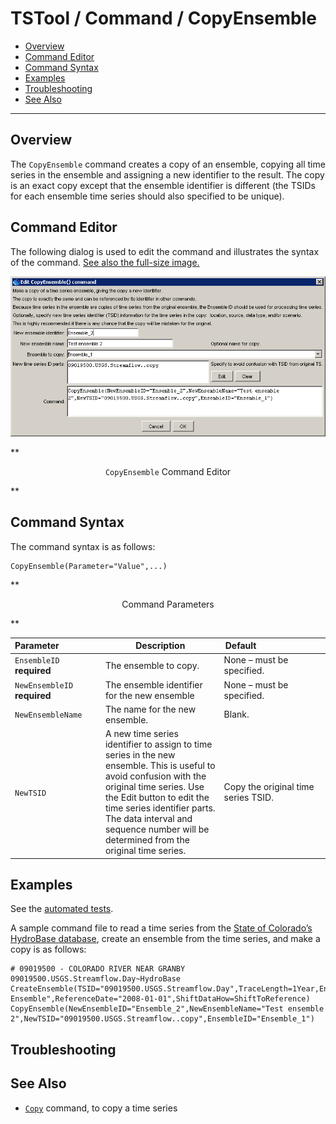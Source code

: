 # TSTool / Command / CopyEnsemble #

* [Overview](#overview)
* [Command Editor](#command-editor)
* [Command Syntax](#command-syntax)
* [Examples](#examples)
* [Troubleshooting](#troubleshooting)
* [See Also](#see-also)

-------------------------

## Overview ##

The `CopyEnsemble` command creates a copy of an ensemble,
copying all time series in the ensemble and assigning a new identifier to the result.
The copy is an exact copy except that the ensemble identifier is different
(the TSIDs for each ensemble time series should also specified to be unique).

## Command Editor ##

The following dialog is used to edit the command and illustrates the syntax of the command.
<a href="../CopyEnsemble.png">See also the full-size image.</a>

![CopyEnsemble](CopyEnsemble.png)

**<p style="text-align: center;">
`CopyEnsemble` Command Editor
</p>**

## Command Syntax ##

The command syntax is as follows:

```text
CopyEnsemble(Parameter="Value",...)
```
**<p style="text-align: center;">
Command Parameters
</p>**

|**Parameter**&nbsp;&nbsp;&nbsp;&nbsp;&nbsp;&nbsp;&nbsp;&nbsp;&nbsp;&nbsp;&nbsp;&nbsp;&nbsp;&nbsp;&nbsp;&nbsp;|**Description**|**Default**&nbsp;&nbsp;&nbsp;&nbsp;&nbsp;&nbsp;&nbsp;&nbsp;&nbsp;&nbsp;&nbsp;&nbsp;&nbsp;&nbsp;&nbsp;&nbsp;&nbsp;&nbsp;&nbsp;&nbsp;&nbsp;&nbsp;&nbsp;&nbsp;&nbsp;&nbsp;&nbsp;|
|--------------|-----------------|-----------------|
|`EnsembleID`<br>**required**|The ensemble to copy.|None – must be specified.|
|`NewEnsembleID`<br>**required**|The ensemble identifier for the new ensemble|None – must be specified.|
|`NewEnsembleName`|The name for the new ensemble.|Blank.|
|`NewTSID`|A new time series identifier to assign to time series in the new ensemble.  This is useful to avoid confusion with the original time series.  Use the Edit button to edit the time series identifier parts.  The data interval and sequence number will be determined from the original time series.|Copy the original time series TSID.|

## Examples ##

See the [automated tests](https://github.com/OpenWaterFoundation/cdss-app-tstool-test/tree/master/test/regression/commands/general/CopyEnsemble).

A sample command file to read a time series from the [State of Colorado’s HydroBase database](../../datastore-ref/CO-HydroBase/CO-HydroBase),
create an ensemble from the time series, and make a copy is as follows:

```text
# 09019500 - COLORADO RIVER NEAR GRANBY
09019500.USGS.Streamflow.Day~HydroBase
CreateEnsemble(TSID="09019500.USGS.Streamflow.Day",TraceLength=1Year,EnsembleID="Ensemble_1",EnsembleName="Test Ensemble",ReferenceDate="2008-01-01",ShiftDataHow=ShiftToReference)
CopyEnsemble(NewEnsembleID="Ensemble_2",NewEnsembleName="Test ensemble 2",NewTSID="09019500.USGS.Streamflow..copy",EnsembleID="Ensemble_1")
```

## Troubleshooting ##

## See Also ##

* [`Copy`](../Copy/Copy) command, to copy a time series
